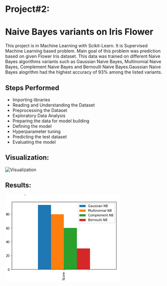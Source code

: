 
# Project#2: 
# Naive Bayes variants on Iris Flower

This project is in Machine Learning with Scikit-Learn. It is Supervised Machine Learning based problem. Main goal of this problem was prediction based on given Flower Iris dataset. This data was trained on different Naive Bayes algorithms variants such as Gaussian Naive Bayes, Multinomial Naive Bayes, Complement Naive Bayes and Bernoulli Naive Bayes.Gaussian Naive Bayes alogrithm had the highest accuracy of 93% among the listed variants.


## Steps Performed
- Importing libraries
- Reading and Understanding the Dataset
- Preprocessing the Dataset
- Exploratory Data Analysis
- Preparing the data for model building
- Defining the model
- Hyperparameter tuning
- Predicting the test dataset
- Evaluating the model



## Visualization:

![Visualization]([https://github.com/abbasshafi/Projects/blob/main/Naive%20Bayes%20variants%20on%20Iris%20Flower/Screenshot%20from%202022-07-30%2018-05-05.png](https://github.com/furqankhalil/Projects/blob/main/Naive%20Bayes%20variants%20on%20Iris%20Flower/visualization.png))



## Results:

![Results](https://github.com/abbasshafi/Projects/blob/main/Naive%20Bayes%20variants%20on%20Iris%20Flower/results.png)

